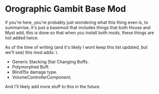 # Orographic Gambit Base Mod

if you're here, you're probably just wondering what this thing even is, to summarrise, it's just a basemod that includes things that both House and Myst add, this is done so that when you install both mods, these things are not added twice.

As of the time of writing (and it's likely I wont keep this list updated, but we'll see) this mod adds: \
- Generic Stacking Stat Changing Buffs.
- Polymorphed Buff.
- Blind15s damage type.
- VolumeControllerComponent.

And I'll likely add more stuff to this in the future.